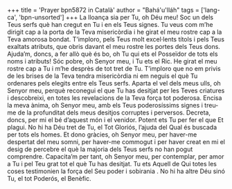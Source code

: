+++
title = 'Prayer bpn5872 in Català'
author = "Bahá'u'lláh"
tags = ['lang-ca', 'bpn-unsorted']
+++
La lloança sia per Tu, oh Déu meu! Soc un dels Teus serfs què han cregut en Tu i en els Teus signes. Tu veus com m’he dirigit cap a la porta de la Teva misericòrdia i he girat el meu rostre cap a la Teva amorosa bondat. T’imploro, pels Teus molt excel·lents títols i pels Teus exaltats atributs, que obris davant el meu rostre les portes dels Teus dons. Ajuda’m, doncs, a fer allò què és bo, oh Tu qui ets el Posseïdor de tots els noms i atributs! 
Sóc pobre, oh Senyor meu, i Tu ets el Ric. He girat el meu rostre cap a Tu i m’he desprès de tot tret de Tu. T’imploro que no em privis de les brises de la Teva tendra misericòrdia ni em neguis el què Tu ordenares pels elegits entre els Teus serfs.
Aparta el vel dels meus ulls, oh Senyor meu, perquè reconegui el que Tu has desitjat per les Teves criatures i descobreixi, en totes les revelacions de la Teva força tot poderosa. Encisa la meva ànima, oh Senyor meu, amb els Teus poderosíssims signes i treu-me de la profunditat dels meus desitjos corruptes i perversos. Decreta, doncs, per mi el bé d’aquest món i el venidor. Potent ets Tu per fer el que Et plagui. No hi ha Déu tret de Tu, el Tot Gloriós, l’ajuda del Qual és buscada per tots els homes. 
Et dono gràcies, oh Senyor meu, per haver-me despertat del meu somni, per haver-me commogut i per haver creat en mi el desig de percebre el què la majoria dels Teus serfs no han pogut comprendre. Capacita’m per tant, oh Senyor meu, per contemplar, per amor a Tu i pel Teu grat tot el què Tu has desitjat. Tu ets Aquell de Qui totes les coses testimonien la força del Seu poder i sobirania . No hi ha altre Déu sinó Tu, el tot Poderós, el Benèfic.
